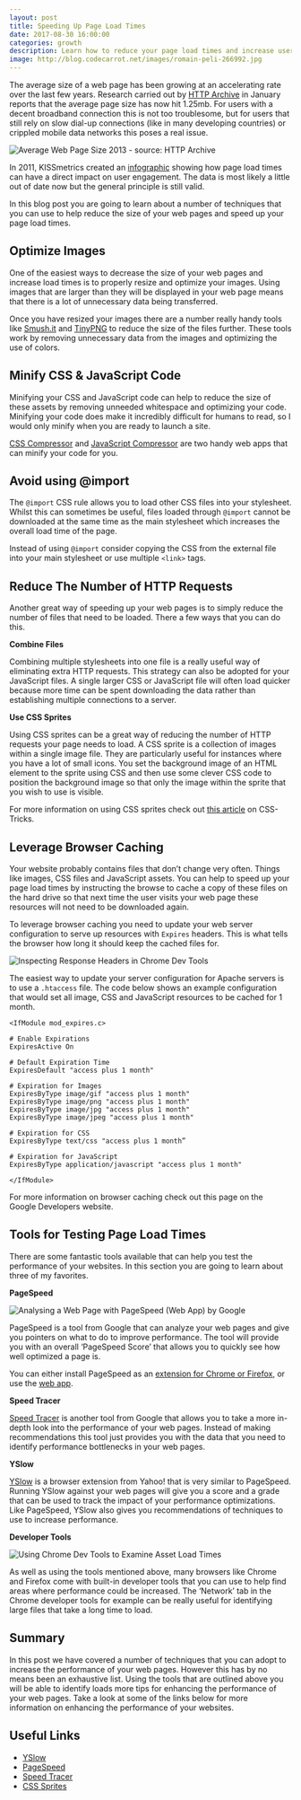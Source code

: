 ```yaml
---
layout: post
title: Speeding Up Page Load Times
date: 2017-08-30 16:00:00
categories: growth
description: Learn how to reduce your page load times and increase user engagement on your websites.
image: http://blog.codecarrot.net/images/romain-peli-266992.jpg
---
```


The average size of a web page has been growing at an accelerating rate over the last few years. Research carried out by [HTTP Archive](http://httparchive.org/interesting.php#bytesperpage) in January reports that the average page size has now hit 1.25mb. For users with a decent broadband connection this is not too troublesome, but for users that still rely on slow dial-up connections (like in many developing countries) or crippled mobile data networks this poses a real issue.

![Average Web Page Size 2013 - source: HTTP Archive](http://blog.codecarrot.net/images/http-archive-survey-2013.png)

In 2011, KISSmetrics created an [infographic](http://blog.kissmetrics.com/loading-time/) showing how page load times can have a direct impact on user engagement. The data is most likely a little out of date now but the general principle is still valid.

In this blog post you are going to learn about a number of techniques that you can use to help reduce the size of your web pages and speed up your page load times.

## Optimize Images

One of the easiest ways to decrease the size of your web pages and increase load times is to properly resize and optimize your images. Using images that are larger than they will be displayed in your web page means that there is a lot of unnecessary data being transferred.

Once you have resized your images there are a number really handy tools like [Smush.it](http://www.smushit.com/ysmush.it/) and [TinyPNG](http://tinypng.org/) to reduce the size of the files further. These tools work by removing unnecessary data from the images and optimizing the use of colors.

## Minify CSS & JavaScript Code

Minifying your CSS and JavaScript code can help to reduce the size of these assets by removing unneeded whitespace and optimizing your code. Minifying your code does make it incredibly difficult for humans to read, so I would only minify when you are ready to launch a site.

[CSS Compressor](http://www.minifycss.com/css-compressor/) and [JavaScript Compressor](http://www.minifyjavascript.com/) are two handy web apps that can minify your code for you.

## Avoid using @import

The `@import` CSS rule allows you to load other CSS files into your stylesheet. Whilst this can sometimes be useful, files loaded through `@import` cannot be downloaded at the same time as the main stylesheet which increases the overall load time of the page.

Instead of using `@import` consider copying the CSS from the external file into your main stylesheet or use multiple `<link>` tags.

## Reduce The Number of HTTP Requests

Another great way of speeding up your web pages is to simply reduce the number of files that need to be loaded. There a few ways that you can do this.

**Combine Files**

Combining multiple stylesheets into one file is a really useful way of eliminating extra HTTP requests. This strategy can also be adopted for your JavaScript files. A single larger CSS or JavaScript file will often load quicker because more time can be spent downloading the data rather than establishing multiple connections to a server.

**Use CSS Sprites**

Using CSS sprites can be a great way of reducing the number of HTTP requests your page needs to load. A CSS sprite is a collection of images within a single image file. They are particularly useful for instances where you have a lot of small icons. You set the background image of an HTML element to the sprite using CSS and then use some clever CSS code to position the background image so that only the image within the sprite that you wish to use is visible.

For more information on using CSS sprites check out [this article](http://css-tricks.com/css-sprites/) on CSS-Tricks.

## Leverage Browser Caching

Your website probably contains files that don’t change very often. Things like images, CSS files and JavaScript assets. You can help to speed up your page load times by instructing the browse to cache a copy of these files on the hard drive so that next time the user visits your web page these resources will not need to be downloaded again.

To leverage browser caching you need to update your web server configuration to serve up resources with `Expires` headers. This is what tells the browser how long it should keep the cached files for.

![Inspecting Response Headers in Chrome Dev Tools](http://blog.codecarrot.net/images/expires-headers.png)

The easiest way to update your server configuration for Apache servers is to use a `.htaccess` file. The code below shows an example configuration that would set all image, CSS and JavaScript resources to be cached for 1 month.

```
<IfModule mod_expires.c>

# Enable Expirations
ExpiresActive On

# Default Expiration Time
ExpiresDefault "access plus 1 month"

# Expiration for Images
ExpiresByType image/gif "access plus 1 month"
ExpiresByType image/png "access plus 1 month"
ExpiresByType image/jpg "access plus 1 month"
ExpiresByType image/jpeg "access plus 1 month"

# Expiration for CSS
ExpiresByType text/css "access plus 1 month”

# Expiration for JavaScript
ExpiresByType application/javascript "access plus 1 month"

</IfModule>
```

For more information on browser caching check out this page on the Google Developers website.

## Tools for Testing Page Load Times

There are some fantastic tools available that can help you test the performance of your websites. In this section you are going to learn about three of my favorites.

**PageSpeed**

![Analysing a Web Page with PageSpeed (Web App) by Google](http://blog.codecarrot.net/images/speed-test-of-codecarrot-blog-website-from-google.png)

PageSpeed is a tool from Google that can analyze your web pages and give you pointers on what to do to improve performance. The tool will provide you with an overall ‘PageSpeed Score’ that allows you to quickly see how well optimized a page is.

You can either install PageSpeed as an [extension for Chrome or Firefox](https://developers.google.com/speed/pagespeed/insights_extensions), or use the [web app](https://developers.google.com/speed/pagespeed/insights).

**Speed Tracer**

[Speed Tracer](https://developers.google.com/web-toolkit/speedtracer/) is another tool from Google that allows you to take a more in-depth look into the performance of your web pages. Instead of making recommendations this tool just provides you with the data that you need to identify performance bottlenecks in your web pages.

**YSlow**

[YSlow](http://developer.yahoo.com/yslow/) is a browser extension from Yahoo! that is very similar to PageSpeed. Running YSlow against your web pages will give you a score and a grade that can be used to track the impact of your performance optimizations. Like PageSpeed, YSlow also gives you recommendations of techniques to use to increase performance.

**Developer Tools**

![Using Chrome Dev Tools to Examine Asset Load Times](http://blog.codecarrot.net/images/chrome-devtools-network-in-windows-10.png)

As well as using the tools mentioned above, many browsers like Chrome and Firefox come with built-in developer tools that you can use to help find areas where performance could be increased. The ‘Network’ tab in the Chrome developer tools for example can be really useful for identifying large files that take a long time to load.

## Summary

In this post we have covered a number of techniques that you can adopt to increase the performance of your web pages. However this has by no means been an exhaustive list. Using the tools that are outlined above you will be able to identify loads more tips for enhancing the performance of your web pages. Take a look at some of the links below for more information on enhancing the performance of your websites.

## Useful Links

* [YSlow](http://developer.yahoo.com/yslow/)
* [PageSpeed](https://developers.google.com/speed/pagespeed/)
* [Speed Tracer](https://developers.google.com/web-toolkit/speedtracer/)
* [CSS Sprites](http://css-tricks.com/css-sprites/)
